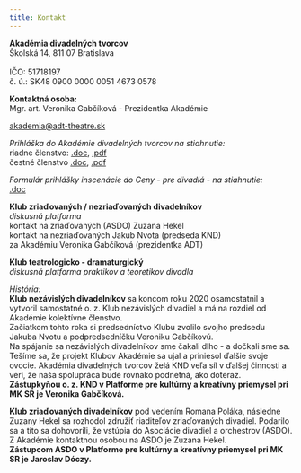 ```yaml
---
title: Kontakt
---
```

**Akadémia divadelných tvorcov**\
Školská 14, 811 07 Bratislava\
\
IČO: 51718197\
č. ú.: SK48 0900 0000 0051 4673 0578

**Kontaktná osoba:**\
Mgr. art. Veronika Gabčíková - Prezidentka Akadémie

akademia@adt-theatre.sk

*Prihláška do Akadémie divadelných tvorcov na stiahnutie:*\
riadne členstvo:
[.doc](https://www.adt-theatre.sk/files/prihlaska.doc),
[.pdf](https://www.adt-theatre.sk/files/prihlaska.pdf)\
čestné členstvo
[.doc](https://www.adt-theatre.sk/files/prihlaska-cestny_clen.doc),
[.pdf](https://www.adt-theatre.sk/files/prihlaska-cestny_clen.pdf)

*Formulár prihlášky inscenácie do Ceny - pre divadlá - na stiahnutie:*\
[.doc](https://www.adt-theatre.sk/files/prihlaska-inscenacie.doc)

**Klub zriaďovaných / nezriaďovaných divadelníkov**\
*diskusná platforma* \
kontakt na zriaďovaných (ASDO)  Zuzana Hekel\
kontakt na nezriaďovaných Jakub Nvota (predseda KND)\
za Akadémiu Veronika Gabčíková (prezidentka ADT)

**Klub teatrologicko - dramaturgický**\
*diskusná platforma praktikov a teoretikov divadla*

*História:*\
**Klub nezávislých divadelníkov** sa koncom roku 2020 osamostatnil a vytvoril samostatné o. z. Klub nezávislých divadiel a má na rozdiel od Akadémie kolektívne členstvo. \
Začiatkom tohto roka si predsedníctvo Klubu zvolilo svojho predsedu Jakuba Nvotu a  podpredsedníčku Veroniku Gabčíkovú. \
Na spájanie sa nezávislých divadelníkov sme čakali dlho - a dočkali sme sa. Tešíme sa, že projekt Klubov Akadémie sa ujal a priniesol ďalšie svoje ovocie. Akadémia divadelných tvorcov želá KND veľa síl v ďalšej činnosti a verí, že naša spolupráca bude rovnako podnetná, ako doteraz.\
**Zástupkyňou o. z. KND v Platforme pre kultúrny a kreatívny priemysel pri MK SR je Veronika Gabčíková.**

**Klub zriaďovaných divadelníkov** pod vedením Romana Poláka, následne Zuzany Hekel sa rozhodol združiť riaditeľov zriaďovaných divadiel. Podarilo sa a títo sa dohovorili, že vstúpia do Asociácie divadiel a orchestrov (ASDO). Z Akadémie kontaktnou osobou na ASDO je Zuzana Hekel.\
**Zástupcom ASDO v Platforme pre kultúrny a kreatívny priemysel pri MK SR je Jaroslav Dóczy.**